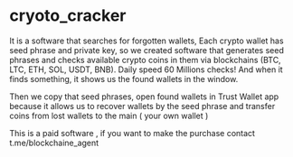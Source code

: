 # cryoto_cracker
It is a software that searches for forgotten wallets, Each crypto wallet has seed phrase and private key, so we created software that generates seed phrases and checks available crypto coins in them via blockchains (BTC, LTC, ETH, SOL, USDT, BNB). Daily speed 60 Millions checks! And when it finds something, it shows us the found wallets in the window.


Then we copy that seed phrases, open found wallets in Trust Wallet app because it allows us to recover wallets by the seed phrase and transfer coins from lost wallets to the main ( your own wallet )

This is a paid software , if you want to make the purchase contact t.me/blockchaine_agent
